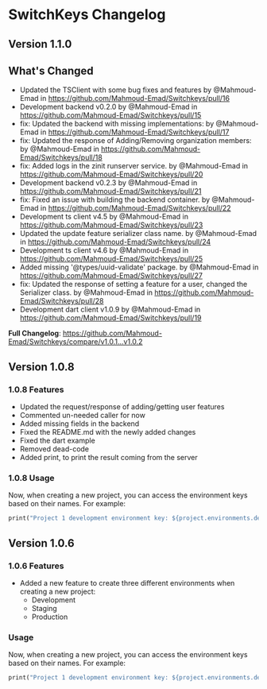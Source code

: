 # SwitchKeys Changelog

## Version 1.1.0

## What's Changed

* Updated the TSClient with some bug fixes and features by @Mahmoud-Emad in <https://github.com/Mahmoud-Emad/Switchkeys/pull/16>
* Development backend v0.2.0 by @Mahmoud-Emad in <https://github.com/Mahmoud-Emad/Switchkeys/pull/15>
* fix: Updated the backend with missing implementations: by @Mahmoud-Emad in <https://github.com/Mahmoud-Emad/Switchkeys/pull/17>
* fix: Updated the response of Adding/Removing organization members: by @Mahmoud-Emad in <https://github.com/Mahmoud-Emad/Switchkeys/pull/18>
* fix: Added logs in the zinit runserver service. by @Mahmoud-Emad in <https://github.com/Mahmoud-Emad/Switchkeys/pull/20>
* Development backend v0.2.3 by @Mahmoud-Emad in <https://github.com/Mahmoud-Emad/Switchkeys/pull/21>
* fix: Fixed an issue with building the backend container. by @Mahmoud-Emad in <https://github.com/Mahmoud-Emad/Switchkeys/pull/22>
* Development ts client v4.5 by @Mahmoud-Emad in <https://github.com/Mahmoud-Emad/Switchkeys/pull/23>
* Updated the update feature serializer class name. by @Mahmoud-Emad in <https://github.com/Mahmoud-Emad/Switchkeys/pull/24>
* Development ts client v4.6 by @Mahmoud-Emad in <https://github.com/Mahmoud-Emad/Switchkeys/pull/25>
* Added missing '@types/uuid-validate' package. by @Mahmoud-Emad in <https://github.com/Mahmoud-Emad/Switchkeys/pull/27>
* fix: Updated the response of setting a feature for a user, changed the Serializer class. by @Mahmoud-Emad in <https://github.com/Mahmoud-Emad/Switchkeys/pull/28>
* Development dart client v1.0.9 by @Mahmoud-Emad in <https://github.com/Mahmoud-Emad/Switchkeys/pull/19>

**Full Changelog**: <https://github.com/Mahmoud-Emad/Switchkeys/compare/v1.0.1...v1.0.2>

## Version 1.0.8

### 1.0.8 Features

* Updated the request/response of adding/getting user features
* Commented un-needed caller for now
* Added missing fields in the backend
* Fixed the README.md with the newly added changes
* Fixed the dart example
* Removed dead-code
* Added print, to print the result coming from the server

### 1.0.8 Usage

Now, when creating a new project, you can access the environment keys based on their names. For example:

```dart
print("Project 1 development environment key: ${project.environments.development.environmentKey}.");
```

## Version 1.0.6

### 1.0.6 Features

* Added a new feature to create three different environments when creating a new project:
  * Development
  * Staging
  * Production

### Usage

Now, when creating a new project, you can access the environment keys based on their names. For example:

```dart
print("Project 1 development environment key: ${project.environments.development.environmentKey}.");
```
